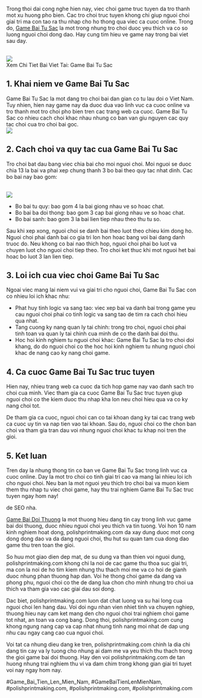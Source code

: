 <p>Trong thoi dai cong nghe hien nay, viec choi game truc tuyen da tro thanh mot xu huong pho bien. Cac tro choi truc tuyen khong chi giup nguoi choi giai tri ma con tao ra thu nhap cho ho thong qua viec ca cuoc online. Trong do, <a href="https://polishprintmaking.com/game-bai-tu-sac/">Game Bai Tu Sac</a> la mot trong nhung tro choi duoc yeu thich va co so luong nguoi choi dong dao. Hay cung tim hieu ve game nay trong bai viet sau day.</p><br><img src="https://polishprintmaking.com/wp-content/uploads/2025/03/game-bai-doi-thuong-pub-g-72-1.jpg"></br>
Xem Chi Tiet Bai Viet Tai: Game Bai Tu Sac<h2>1. Khai niem ve Game Bai Tu Sac</h2><p>Game Bai Tu Sac la mot dang tro choi bai dan gian co tu lau doi o Viet Nam. Tuy nhien, hien nay game nay da duoc dua vao linh vuc ca cuoc online va tro thanh mot tro choi pho bien tren cac trang web ca cuoc. Game Bai Tu Sac co nhieu cach choi khac nhau nhung co ban van giu nguyen cac quy tac choi cua tro choi bai goc.<br><img src="https://polishprintmaking.com/wp-content/uploads/2025/03/game-bai-doi-thuong-pub-g-70-1.jpg"></br><h2>2. Cach choi va quy tac cua Game Bai Tu Sac</h2><p>Tro choi bat dau bang viec chia bai cho moi nguoi choi. Moi nguoi se duoc chia 13 la bai va phai xep chung thanh 3 bo bai theo quy tac nhat dinh. Cac bo bai nay bao gom:</p><br><img src="https://polishprintmaking.com/wp-content/uploads/2025/03/game-bai-doi-thuong-pub-g-71-1.jpg"></br><ul>
<li>Bo bai tu quy: bao gom 4 la bai giong nhau ve so hoac chat.</li>
<li>Bo bai ba doi thong: bao gom 3 cap bai giong nhau ve so hoac chat.</li>
<li>Bo bai sanh: bao gom 3 la bai lien tiep nhau theo thu tu so.</li>
</ul><p>Sau khi xep xong, nguoi choi se danh bai theo luot theo chieu kim dong ho. Nguoi choi phai danh bai co gia tri lon hon hoac bang voi bai dang danh truoc do. Neu khong co bai nao thich hop, nguoi choi phai bo luot va chuyen luot cho nguoi choi tiep theo. Tro choi ket thuc khi mot nguoi het bai hoac bo luot 3 lan lien tiep.<h2>3. Loi ich cua viec choi Game Bai Tu Sac</h2><p>Ngoai viec mang lai niem vui va giai tri cho nguoi choi, Game Bai Tu Sac con co nhieu loi ich khac nhu:</p><ul>
<li>Phat huy tinh logic va sang tao: viec xep bai va danh bai trong game yeu cau nguoi choi phai co tinh logic va sang tao de tim ra cach choi hieu qua nhat.</li>
<li>Tang cuong ky nang quan ly tai chinh: trong tro choi, nguoi choi phai tinh toan va quan ly tai chinh cua minh de co the danh bai doi thu.</li>
<li>Hoc hoi kinh nghiem tu nguoi choi khac: Game Bai Tu Sac la tro choi doi khang, do do nguoi choi co the hoc hoi kinh nghiem tu nhung nguoi choi khac de nang cao ky nang choi game.</li>
</ul><h2>4. Ca cuoc Game Bai Tu Sac truc tuyen</h2><p>Hien nay, nhieu trang web ca cuoc da tich hop game nay vao danh sach tro choi cua minh. Viec tham gia ca cuoc Game Bai Tu Sac truc tuyen giup nguoi choi co the kiem duoc thu nhap kha lon neu choi hieu qua va co ky nang choi tot.<p>De tham gia ca cuoc, nguoi choi can co tai khoan dang ky tai cac trang web ca cuoc uy tin va nap tien vao tai khoan. Sau do, nguoi choi co the chon ban choi va tham gia tran dau voi nhung nguoi choi khac tu khap noi tren the gioi.</p><h2>5. Ket luan</h2><p>Tren day la nhung thong tin co ban ve Game Bai Tu Sac trong linh vuc ca cuoc online. Day la mot tro choi co tinh giai tri cao va mang lai nhieu loi ich cho nguoi choi. Neu ban la mot nguoi yeu thich tro choi bai va muon kiem them thu nhap tu viec choi game, hay thu trai nghiem Game Bai Tu Sac truc tuyen ngay hom nay!</p><p>de SEO nha.

<a href="https://polishprintmaking.com/">Game Bai Doi Thuong</a> la mot thuong hieu dang tin cay trong linh vuc game bai doi thuong, duoc nhieu nguoi choi yeu thich va tin tuong. Voi hon 10 nam kinh nghiem hoat dong, polishprintmaking.com da xay dung duoc mot cong dong dong dao va da dang nguoi choi, thu hut su quan tam cua dong dao game thu tren toan the gioi.

So huu mot giao dien dep mat, de su dung va than thien voi nguoi dung, polishprintmaking.com khong chi la noi de cac game thu thoa suc giai tri, ma con la noi de ho tim kiem nhung thu thach moi me va co hoi de gianh duoc nhung phan thuong hap dan. Voi he thong choi game da dang va phong phu, nguoi choi co the de dang lua chon cho minh nhung tro choi ua thich va tham gia vao cac giai dau soi dong.

Dac biet, polishprintmaking.com luon dat chat luong va su hai long cua nguoi choi len hang dau. Voi doi ngu nhan vien nhiet tinh va chuyen nghiep, thuong hieu nay cam ket mang den cho nguoi choi trai nghiem choi game tot nhat, an toan va cong bang. Dong thoi, polishprintmaking.com cung khong ngung nang cap va cap nhat nhung tinh nang moi nhat de dap ung nhu cau ngay cang cao cua nguoi choi.

Voi tat ca nhung dieu dang ke tren, polishprintmaking.com chinh la dia chi dang tin cay va ly tuong cho nhung ai dam me va yeu thich thu thach trong the gioi game bai doi thuong. Hay den voi polishprintmaking.com de tan huong nhung trai nghiem thu vi va dam chim trong khong gian giai tri tuyet voi nay ngay hom nay.</p>
#Game_Bai_Tien_Len_Mien_Nam, #GameBaiTienLenMienNam, #polishprintmaking.com, #polishprintmaking.com, #polishprintmaking.com
